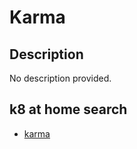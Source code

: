 # Karma

## Description

No description provided.

## k8 at home search

- [karma](https://nanne.dev/k8s-at-home-search/#/karma)
